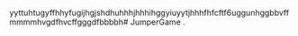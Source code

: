 yyttuhtugyffhhyfugijhgjshdhuhhhjhhhihggyiuyytjhhhfhfcftf6uggunhggbbvffmmmmhvgdfhvcffgggdfbbbbh# JumperGame
.
